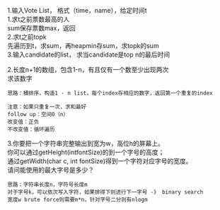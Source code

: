 1.输入Vote List， 格式（time，name），给定时间t  
1.求t之前票数最高的人  
sum保存票数max，返回  
2.求t之前topk  
先遍历到t，求sum，再heapmin存sum，求topk的sum  
3.输入candidate的list， 求当candidate是top n的最后时间
 
2.长度n+1的数组，包含1-n，有且仅有一个数至少出现两次  
求该数字

    思路：桶排序，构造1 - n list，每个index存相应的数字，返回第一个重复的index
    
    注意：如果只重复一次，求和最好
    follow up：空间O（n）
    改变值：正负
    不改变值：循环遍历
    
3.你要把一个字符串完整输出到宽为w，高位h的屏幕上。  
你可以通过getHeight(intfontSize)的到一个字号的高度；  
通过getWidth(char c, int fontSize)得到一个字符对应字号的宽度。  
请问能使用的最大字号是多少？

    思路：字符串长度n，字符号长度m  
    对于字号k，可以依次写入字符，如果排得下则进行下一字号 -》 binary search
    宽度w brute force则需要m*n，针对字号二分则有nlogm

